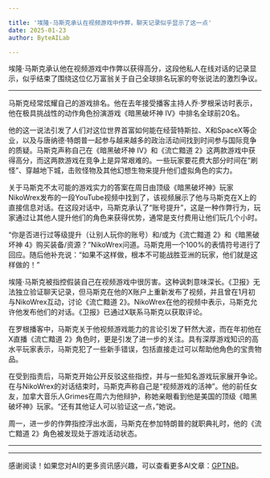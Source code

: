 ```yaml
---

title: '埃隆·马斯克承认在视频游戏中作弊，聊天记录似乎显示了这一点'
date: 2025-01-23
author: ByteAILab

---
```


埃隆·马斯克承认他在视频游戏中作弊以获得高分，这段他私人在线对话的记录显示，似乎结束了围绕这位亿万富翁关于自己全球排名玩家的夸张说法的激烈争议。

---
马斯克经常炫耀自己的游戏排名。他在去年接受播客主持人乔·罗根采访时表示，他在极具挑战性的动作角色扮演游戏《暗黑破坏神 IV》中排名全球前20名。

他的这一说法引发了人们对这位世界首富如何能在经营特斯拉、X和SpaceX等企业，以及与唐纳德·特朗普一起参与越来越多的政治活动间找到时间参与国际竞争的质疑。马斯克声称自己在《暗黑破坏神 IV》和《流亡黯道 2》这两款游戏中获得高分，而这两款游戏在竞争上是异常艰难的。一些玩家要花费大部分时间在“刷怪”、穿越地下城，击败怪物及其他幻想生物来提升他们虚拟角色的实力。

关于马斯克不太可能的游戏实力的答案在周日由顶级《暗黑破坏神》玩家NikoWrex发布的一段YouTube视频中找到了，该视频展示了他与马斯克在X上的直接信息对话。在这段对话中，马斯克承认了“账号提升”，这是一种作弊行为，玩家通过让其他人提升他们的角色来获得优势，通常是支付费用让他们玩几个小时。

“你是否进行过等级提升（让别人玩你的账号）和/或为《流亡黯道 2》和《暗黑破坏神 4》购买装备/资源？”NikoWrex问道。马斯克用一个100%的表情符号进行了回应。随后他补充说：“如果不这样做，根本不可能战胜亚洲的玩家，他们就是这样做的！”

埃隆·马斯克被指控假装自己在视频游戏中很厉害。这种讽刺意味深长。《卫报》无法独立验证聊天记录，但马斯克在他的X账户上重新发布了视频，并且曾在1月初与NikoWrex互动，讨论《流亡黯道 2》。NikoWrex在他的视频中表示，马斯克允许他发布他们的对话。《卫报》已通过X联系马斯克以获取评论。

在罗根播客中，马斯克关于他视频游戏能力的言论引发了轩然大波，而在年初他在X直播《流亡黯道 2》角色时，更是引发了进一步的关注。具有深厚游戏知识的高水平玩家表示，马斯克犯了一些新手错误，包括直接走过可以帮助他角色的宝贵物品。

在受到指责后，马斯克开始公开反驳这些指控，并与一些知名游戏玩家展开争论。在与NikoWrex的对话结束时，马斯克声称自己是“视频游戏的活神”。他的前任女友，加拿大音乐人Grimes在周六为他辩护，称她亲眼看到他是美国的顶级《暗黑破坏神》玩家。“还有其他证人可以验证这一点，”她说。

周一，进一步的作弊指控浮出水面，马斯克在参加特朗普的就职典礼时，他的《流亡黯道 2》角色被发现处于游戏活动状态。

---
---
感谢阅读！如果您对AI的更多资讯感兴趣，可以查看更多AI文章：[GPTNB](https://gptnb.com)。